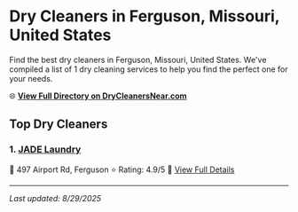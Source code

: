 # Dry Cleaners in Ferguson, Missouri, United States

Find the best dry cleaners in Ferguson, Missouri, United States. We've compiled a list of 1 dry cleaning services to help you find the perfect one for your needs.

🌐 **[View Full Directory on DryCleanersNear.com](https://drycleanersnear.com/city/US/Missouri/Ferguson)**

## Top Dry Cleaners

### 1. [JADE Laundry](https://drycleanersnear.com/dryCleaner/686f1eb01cef475d4de83bcc/jade-laundry)
📍 497 Airport Rd, Ferguson
⭐ Rating: 4.9/5
🔗 [View Full Details](https://drycleanersnear.com/dryCleaner/686f1eb01cef475d4de83bcc/jade-laundry)


---

*Last updated: 8/29/2025*
